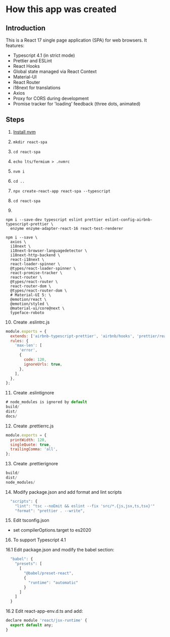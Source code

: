 # How this app was created

## Introduction

This is a React 17 single page application (SPA) for web browsers. It features:

- Typescript 4.1 (in strict mode)
- Prettier and ESLint
- React Hooks
- Global state managed via React Context
- Material-UI
- React Router
- i18next for translations
- Axios
- Proxy for CORS during development
- Promise tracker for 'loading' feedback (three dots, animated)

## Steps

1. [Install nvm](https://heynode.com/tutorial/install-nodejs-locally-nvm)
2. `mkdir react-spa`
3. `cd react-spa`
4. `echo lts/fermium > .nvmrc`
5. `nvm i`
6. `cd ..`
7. `npx create-react-app react-spa --typescript`

8. `cd react-spa`

9.

```shell
npm i --save-dev typescript eslint prettier eslint-config-airbnb-typescript-prettier \
  enzyme enzyme-adapter-react-16 react-test-renderer

npm i --save \
  axios \
  i18next \
  i18next-browser-languagedetector \
  i18next-http-backend \
  react-i18next \
  react-loader-spinner \
  @types/react-loader-spinner \
  react-promise-tracker \
  react-router \
  @types/react-router \
  react-router-dom \
  @types/react-router-dom \
  # Material-UI 5: \
  @emotion/react \
  @emotion/styled \
  @material-ui/core@next \
  typeface-roboto
```

10. Create .eslintrc.js

```js
module.exports = {
  extends: ['airbnb-typescript-prettier', 'airbnb/hooks', 'prettier/react', 'react-app/jest'],
  rules: {
    'max-len': [
      'error',
      {
        code: 120,
        ignoreUrls: true,
      },
    ],
  },
};
```

11. Create .eslintignore

```js
# node_modules is ignored by default
build/
dist/
docs/
```

12. Create .prettierrc.js

```js
module.exports = {
  printWidth: 120,
  singleQuote: true,
  trailingComma: 'all',
};
```

13. Create .prettierignore

```js
build/
dist/
node_modules/
```

14. Modify package.json and add format and lint scripts

```js
  "scripts": {
    "lint": "tsc --noEmit && eslint --fix 'src/*.{js,jsx,ts,tsx}'"
    "format": "prettier . --write",
```

15. Edit tsconfig.json

- set compilerOptions.target to es2020

16. To support Typescript 4.1

16.1 Edit package.json and modify the babel section:

```js
  "babel": {
    "presets": [
      [
        "@babel/preset-react",
        {
          "runtime": "automatic"
        }
      ]
    ]
  }
```

16.2 Edit react-app-env.d.ts and add:

```js
declare module 'react/jsx-runtime' {
  export default any;
}
```
